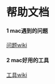 # 帮助文档
#### 1 mac遇到的问题 
[问题wiki](https://github.com/xiaomingxian/help-doc/wiki/mac%E5%B7%A5%E5%85%B7)
#### 2 mac好用的工具 
[工具wiki](https://github.com/xiaomingxian/help-doc/wiki/mac%E9%81%87%E5%88%B0%E7%9A%84%E9%97%AE%E9%A2%98)
